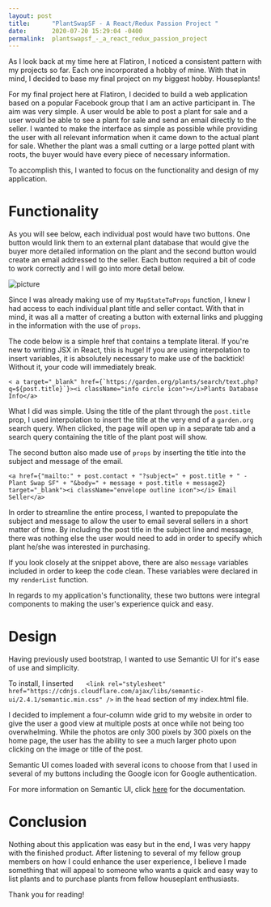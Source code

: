 ```yaml
---
layout: post
title:      "PlantSwapSF - A React/Redux Passion Project "
date:       2020-07-20 15:29:04 -0400
permalink:  plantswapsf_-_a_react_redux_passion_project
---
```


As I look back at my time here at Flatiron, I noticed a consistent pattern with my projects so far. Each one incorporated a hobby of mine. With that in mind, I decided to base my final project on my biggest hobby. Houseplants!

For my final project here at Flatiron, I decided to build a web application based on a popular Facebook group that I am an active participant in. The aim was very simple. A user would be able to post a plant for sale and a user would be able to see a plant for sale and send an email directly to the seller. I wanted to make the interface as simple as possible while providing the user with all relevant information when it came down to the actual plant for sale. Whether the plant was a small cutting or a large potted plant with roots, the buyer would have every piece of necessary information. 

To accomplish this, I wanted to focus on the functionality and design of my application.


# Functionality

As you will see below, each individual post would have two buttons. One button would link them to an external plant database that would give the buyer more detailed information on the plant and the second button would create an email addressed to the seller. Each button required a bit of code to work correctly and I will go into more detail below. 


![picture](https://i.imgur.com/KUgRSnp.png)

Since I was already making use of my `MapStateToProps` function, I knew I had access to each individual plant title and seller contact. With that in mind, it was all a matter of creating a button with external links and plugging in the information with the use of `props`. 

The code below is a simple href that contains a template literal. If you're new to writing JSX in React, this is huge! If you are using interpolation to insert variables, it is absolutely necessary to make use of the backtick! Without it, your code will immediately break. 

```
< a target="_blank" href={`https://garden.org/plants/search/text.php?q=${post.title}`}><i className="info circle icon"></i>Plants Database Info</a>

```

What I did was simple. Using the title of the plant through the `post.title` prop, I used interpolation to insert the title at the very end of a `garden.org` search query. When clicked, the page will open up in a separate tab and a search query containing the title of the plant post will show. 

The second button also made use of `props` by inserting the title into the subject and message of the email. 

```
<a href={"mailto:" + post.contact + "?subject=" + post.title + " - Plant Swap SF" + "&body=" + message + post.title + message2} target="_blank"><i className="envelope outline icon"></i> Email Seller</a>
```

In order to streamline the entire process, I wanted to prepopulate the subject and message to allow the user to email several sellers in a short matter of time. By including the post title in the subject line and message, there was nothing else the user would need to add in order to specify which plant he/she was interested in purchasing. 

If you look closely at the snippet above, there are also `message` variables included in order to keep the code clean. These variables were declared in my `renderList` function. 

In regards to my application's functionality, these two buttons were integral components to making the user's experience quick and easy. 

# Design

Having previously used bootstrap, I wanted to use Semantic UI for it's ease of use and simplicity. 

To install, I inserted `    <link rel="stylesheet" href="https://cdnjs.cloudflare.com/ajax/libs/semantic-ui/2.4.1/semantic.min.css" />
` in the `head` section of my index.html file. 

I decided to implement a four-column wide grid to my website in order to give the user a good view at multiple posts at once while not being too overwhelming. While the photos are only 300 pixels by 300 pixels on the home page, the user has the ability to see a much larger photo upon clicking on the image or title of the post. 

Semantic UI comes loaded with several icons to choose from that I used in several of my buttons including the Google icon for Google authentication. 

For more information on Semantic UI, click [here](https://semantic-ui.com/introduction/getting-started.html) for the documentation. 

# Conclusion
Nothing about this application was easy but in the end, I was very happy with the finished product. After listening to several of my fellow group members on how I could enhance the user experience, I believe I made something that will appeal to someone who wants a quick and easy way to list plants and to purchase plants from fellow houseplant enthusiasts. 

Thank you for reading!
